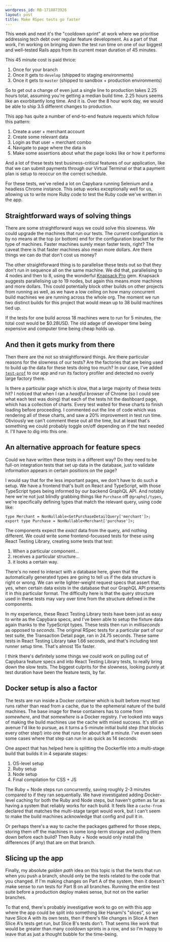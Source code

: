 ```yaml
---
wordpress_id: RB-1718873926
layout: post
title: Make RSpec tests go faster
---
```


This week and next it's the "cooldown sprint" at work where we prioritise addressing tech debt over regular feature development. As a part of that work, I'm working on bringing down the test run time on one of our biggest and well-tested Rails apps from its current mean duration of 45 minutes.

This 45 minute cost is paid thrice:

1. Once for your branch
2. Once it gets to `develop` (shipped to staging environments)
3. Once it gets to `master` (shipped to sandbox + production environments)

So to get out a change of even just a single line to production takes 2.25 hours total, assuming you're getting a median build time. 2.25 hours seems like an exorbitantly long time. And it is. Over the 8 hour work day, we would be able to ship 3.5 different changes to production.

This app has quite a number of end-to-end feature requests which follow this pattern:

1. Create a user + merchant account
2. Create some relevant data
3. Login as that user + merchant combo
4. Navigate to page where the data is
5. Make some assertions about what the page looks like or how it performs

And a lot of these tests test business-critical features of our application, like that we can submit payments through our Virtual Terminal or that a payment plan is setup to reoccur on the correct schedule.

For these tests, we've relied a lot on Capybara running Selenium and a headless Chrome instance. This setup works exceptionally well for us, allowing us to write more Ruby code to test the Ruby code we've written in the app.

## Straightforward ways of solving things

There are some straightforward ways we could solve this slowness. We could upgrade the machines that run our tests. The current configuration is by no means at the top (or bottom) end for the configuration bracket for the type of machines. Faster machines surely mean faster tests, right? The caveat there is that faster machines also mean more dollars. Are there things we can do that don't cost us money?

The other straightforward thing is to parallelise these tests out so that they don't run in sequence all on the same machine. We did that, parallelising to 4 nodes and then to 8, using the wonderful [Knapsack Pro](https://knapsackpro.com) gem. Knapsack suggests parallelising up to 19 nodes, but again this means more machines and more dollars. This could potentially block other builds on other projects from running as well, as we have a low ceiling on how many concurrent build machines we are running across the whole org. The moment we run two distinct builds for this project that would mean up to 38 build machines tied up.

If the tests for one build across 18 machines were to run for 5 minutes, the total cost would be $0.28USD. The old adage of developer time being expensive and computer time being cheap holds up.

## And then it gets murky from there

Then there are the not so straightforward things. Are there particular reasons for the slowness of our tests? Are the factories that are being used to build up the data for these tests doing too much?  In our case, I've added [`test-prof`](https://github.com/test-prof/test-prof) to our app and run its factory profiler and detected no overly large factory there.

Is there a particular page which is slow, that a large majority of these tests hit? I noticed that when I ran a _headful_ browser of Chrome (so I could see what each test was doing) that each of the tests hit the dashboard page, which has a collection of charts. Every test waited for these charts to finish loading before proceeding. I commented out the line of code which was rendering all of these charts, and saw a 20% improvement in test run time. Obviously we can't comment these out all the time, but at least that's something we could probably toggle on/off depending on if the test needed it. I'll have to dig into this one.

## An alternative approach for feature specs

Could we have written these tests in a different way? Do they need to be full-on integration tests that set up data in the database, just to validate information appears in certain positions on the page?

I would say that for the less important pages, we don't have to do such a setup. We have a frontend that's built on React and TypeScript, with those TypeScript types being informed by our backend GraphQL API. And notably here we're not just blindly grabbing things like `Purchase` off `@graphql/types`, we're specifically defining types that match the relevant query, using code like:

```tsx
type Merchant = NonNullable<GetPurchaseDetailQuery['merchant']>;
export type Purchase = NonNullable<Merchant['purchase']>;
```

 The components expect the _exact_ data from the query, and nothing different. We could write some frontend-focussed tests for these using React Testing Library, creating some tests that test:

1. When a particular component...
2. receives a particular structure...
3. it looks a certain way.

There's no need to interact with a database here, given that the automatically generated types are going to tell us if the data structure is right or wrong. We can write lighter-weight request specs that assert that, yes, when certain data exists in the database that our GraphQL API presents it in _this_ particular format. The difficulty here is that the query structure used in these tests may vary over time from the structure defined in the components.

In my experience, these React Testing Library tests have been just as easy to write as the Capybara specs, and I've been able to setup the fixture data again thanks to the TypeScript types. These tests then run in _milliseconds_ as opposed to _seconds_. The original RSpec tests for a particular part of our test suite, the Transaction Detail page, ran in 24.75 seconds. These same tests in React Testing Library take 1.66 seconds, and that's including test runner setup time. That's almost 15x faster.

I think there's definitely some things we could work on pulling out of Capybara feature specs and into React Testing Library tests, to really bring down the slow tests. The biggest culprits for the slowness, looking purely at test duration have been the feature tests, by far.

## Docker setup is also a factor

The tests are run inside a Docker container which is built before most test runs rather than read from a cache, due to the ephemeral nature of the build machines. The base image for these containers has to come from _somewhere_, and that _somewhere_ is a Docker registry. I've looked into ways of making the build machines use the cache with mixed success. It's still an avenue I'd like to pursue, as it turns a 5-minute initial build step (that blocks every other step!) into one that runs for about half a minute. I've even seen some cases where that step can run in as quick as 14 seconds.

One aspect that has helped here is splitting the Dockerfile into a multi-stage build that builds it in 4 separate stages:

1. OS-level setup
2. Ruby setup
3. Node setup
4. Final compilation for CSS + JS

The Ruby + Node steps run concurrently, saving roughly 2-3 minutes compared to if they ran sequentially. We have investigated adding Docker-level caching for both the Ruby and Node steps, but haven't gotten as far as having a system that reliably works for each build. It feels like a `cache-from` declared that matches the multi-stage target would work, but I can't seem to make the build machines acknowledge that config and pull it in.

Or perhaps there's a way to cache the packages gathered for those steps, storing them off the machines in some long-term storage and pulling them down before each build? Then Ruby + Node would only install the differences (if any) that are on that branch.

## Slicing up the app

Finally, my absolute _golden path_ idea on this topic is that the tests that run when you push a branch, should only be the tests related to the code that you changed. If I'm making changes on Part A of the system, then it doesn't make sense to run tests for Part B on all branches. Running the entire test suite before a production deploy makes sense, but not on the earlier branches.

To that end, there's probably investigative work to go on with this app where the app could be split into something like Hanami's "slices", so we have Slice A with its own tests, then if there's file changes in Slice A then Slice A's tests get run, but Slice B's tests don't. That seems like work that would be greater than many cooldown sprints in a row, and so I'm happy to leave that as just a thought bubble for the time-being.
